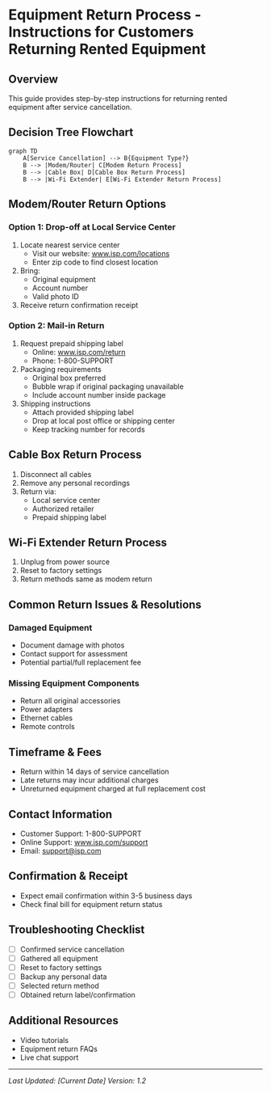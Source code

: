 # Equipment Return Process - Instructions for Customers Returning Rented Equipment

## Overview
This guide provides step-by-step instructions for returning rented equipment after service cancellation.

## Decision Tree Flowchart
```mermaid
graph TD
    A[Service Cancellation] --> B{Equipment Type?}
    B --> |Modem/Router| C[Modem Return Process]
    B --> |Cable Box| D[Cable Box Return Process]
    B --> |Wi-Fi Extender| E[Wi-Fi Extender Return Process]
```

## Modem/Router Return Options

### Option 1: Drop-off at Local Service Center
1. Locate nearest service center
   - Visit our website: www.isp.com/locations
   - Enter zip code to find closest location
2. Bring:
   - Original equipment
   - Account number
   - Valid photo ID
3. Receive return confirmation receipt

### Option 2: Mail-in Return
1. Request prepaid shipping label
   - Online: www.isp.com/return
   - Phone: 1-800-SUPPORT
2. Packaging requirements
   - Original box preferred
   - Bubble wrap if original packaging unavailable
   - Include account number inside package
3. Shipping instructions
   - Attach provided shipping label
   - Drop at local post office or shipping center
   - Keep tracking number for records

## Cable Box Return Process
1. Disconnect all cables
2. Remove any personal recordings
3. Return via:
   - Local service center
   - Authorized retailer
   - Prepaid shipping label

## Wi-Fi Extender Return Process
1. Unplug from power source
2. Reset to factory settings
3. Return methods same as modem return

## Common Return Issues & Resolutions

### Damaged Equipment
- Document damage with photos
- Contact support for assessment
- Potential partial/full replacement fee

### Missing Equipment Components
- Return all original accessories
- Power adapters
- Ethernet cables
- Remote controls

## Timeframe & Fees
- Return within 14 days of service cancellation
- Late returns may incur additional charges
- Unreturned equipment charged at full replacement cost

## Contact Information
- Customer Support: 1-800-SUPPORT
- Online Support: www.isp.com/support
- Email: support@isp.com

## Confirmation & Receipt
- Expect email confirmation within 3-5 business days
- Check final bill for equipment return status

## Troubleshooting Checklist
- [ ] Confirmed service cancellation
- [ ] Gathered all equipment
- [ ] Reset to factory settings
- [ ] Backup any personal data
- [ ] Selected return method
- [ ] Obtained return label/confirmation

## Additional Resources
- Video tutorials
- Equipment return FAQs
- Live chat support

---

*Last Updated: [Current Date]*
*Version: 1.2*